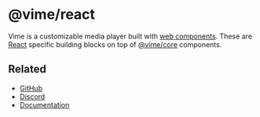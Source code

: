 # @vime/react

Vime is a customizable media player built with [web components](https://developer.mozilla.org/en-US/docs/Web/Web_Components). These are [React](https://reactjs.org) specific building blocks on top of 
[@vime/core](https://www.npmjs.com/package/@vime/core) components.

## Related

- [GitHub](https://github.com/vime-js/vime)
- [Discord](https://discord.gg/feZ6cAE)
- [Documentation](https://vimejs.com)
